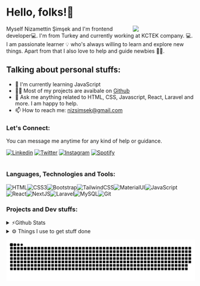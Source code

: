 
# Hello, folks!👋

<img width="33%"  align="right" src="https://cdn.dribbble.com/users/600557/screenshots/3625204/untitled-1.gif" >
 
Myself Nizamettin Şimşek and I'm frontend developer💻. 
I'm from Turkey and currently working at KCTEK company. 💻.
I am passionate learner 💡 who's always willing to learn and explore new things. 
Apart from that I also love to help and guide newbies 👨‍💻. 

## Talking about personal stuffs:

- 🌱 I'm currently learning JavaScript
- 👨‍💻 Most of my projects are avaibale on [Github](https://github.com/nizsimsek?tab=repositories)
- 💬 Ask me anything related to HTML, CSS, Javascript, React, Laravel and more. I am happy to help.
- 📫 How to reach me: nizsimsek@gmail.com

### Let's Connect:

You can message me anytime for any kind of help or guidance. 

[<img alt = "Linkedin" width = "33px" src = "https://cdn-icons-png.flaticon.com/512/174/174857.png" />][linkedin]
[<img alt = "Twitter" width = "33px" src = "https://cdn-icons-png.flaticon.com/512/733/733579.png" />][twitter]
[<img alt = "Instagram" width = "33px" src = "https://cdn-icons-png.flaticon.com/512/1409/1409946.png" />][instagram]
[<img alt = "Spotify" width = "33px" src = "https://cdn-icons-png.flaticon.com/512/2111/2111624.png" />][spotify] 

[linkedin]: https://www.linkedin.com/in/nizsimsek/
[twitter]: https://twitter.com/ilahinizo
[instagram]: https://www.instagram.com/ilahinizo/
[spotify]: https://open.spotify.com/user/crfbvm1o3869vms2x7frx93nu?si=01050e1e72b94642

#

### Languages, Technologies and Tools:

<img alt = "HTML" width = "48px" src = "https://img.icons8.com/color/48/000000/html-5--v1.png" /><img alt = "CSS3" width = "48px" src = "https://img.icons8.com/color/48/000000/css3.png" /><img alt = "Bootstrap" width = "48px" src = "https://img.icons8.com/color/512/bootstrap.png" /><img alt = "TailwindCSS" width = "48px" src = "https://img.icons8.com/color/512/tailwindcss.png" /><img alt = "MaterialUI" width = "48px" src = "https://img.icons8.com/color/512/material-ui.png" /><img alt = "JavaScript" width = "48px" src = "https://img.icons8.com/color/48/000000/javascript--v1.png" /><img alt = "React" width = "48px" src = "https://img.icons8.com/plasticine/100/000000/react.png" /><img alt = "NextJS" width = "48px" src = "https://img.icons8.com/color/512/nextjs.png" /><img alt = "Laravel" width = "48px" src="https://img.icons8.com/fluency/512/laravel.png" /><img alt = "MySQL" width = "48px" src = "https://img.icons8.com/color/512/mysql-logo.png" /><img alt = "Git" width = "48px" src = "https://img.icons8.com/color/344/git.png" />

### Projects and Dev stuffs:

<details>
<summary> ⚡Github Stats</summary>

[![Anurag's GitHub stats](https://github-readme-stats.vercel.app/api?username=nizsimsek&show_icons=true)](https://github.com/anuraghazra/github-readme-stats)
[![Top Langs](https://github-readme-stats.vercel.app/api/top-langs/?username=nizsimsek&layout=compact&card_width=280&langs_count=8)](https://github.com/anuraghazra/github-readme-stats)

</details>

<details>
<summary> ⚙️ Things I use to get stuff done</summary>

- **OS:** Macos<br/>
- **Main Laptop:** MBPro M2 16gb/512gb<br/>
- **Code Editor:** VSCode <br/>
</details>

![snake gif](https://github.com/nizsimsek/nizsimsek/blob/output/github-contribution-grid-snake-dark.svg)

